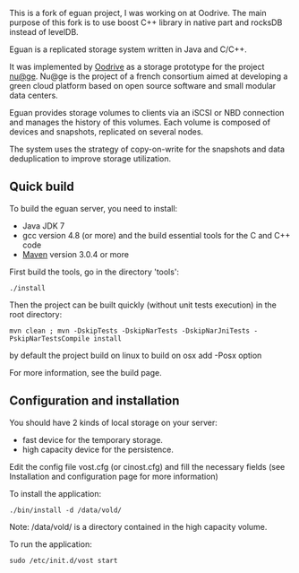 This is a fork of eguan project, I was working on at Oodrive.
The main purpose of this fork is to use boost C++ library in native part and rocksDB instead of levelDB.

Eguan is a replicated storage system written in Java and C/C++.

It was implemented by [Oodrive](http://www.oodrive.com/) as a storage prototype for the project [nu@ge](http://nuage-france.fr). Nu@ge is the project of a french consortium aimed at developing a green cloud platform based on open source software and small modular data centers.

Eguan provides storage volumes to clients via an iSCSI or NBD connection and manages the history of this volumes. Each volume is composed of devices and snapshots, replicated on several nodes.

The system uses the strategy of copy-on-write for the snapshots and data deduplication to improve storage utilization.

## Quick build

To build the eguan server, you need to install:
- Java JDK 7
- gcc version 4.8 (or more) and the build essential tools for the C and C++ code
- [Maven](http://maven.apache.org) version 3.0.4 or more

First build the tools, go in the directory 'tools':

    ./install

Then the project can be built quickly (without unit tests execution) in the root directory:

    mvn clean ; mvn -DskipTests -DskipNarTests -DskipNarJniTests -PskipNarTestsCompile install

by default the project build on linux to build on osx add -Posx option

For more information, see the build page.

## Configuration and installation

You should have 2 kinds of local storage on your server:
* fast device for the temporary storage.
* high capacity device for the persistence.

Edit the config file vost.cfg (or cinost.cfg) and fill the necessary fields (see Installation and configuration page for more information)

To install the application:

    ./bin/install -d /data/vold/
 
Note: /data/vold/ is a directory contained in the high capacity volume.

To run the application:

    sudo /etc/init.d/vost start

